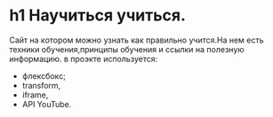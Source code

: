 # h1 Научиться учиться.

Сайт на котором можно узнать как правильно учится.На нем есть техники обучения,принципы обучения и ссылки на полезную информацию.
в проэкте используется:
* флексбокс;
* transform,
* iframe,
* API YouTube.
